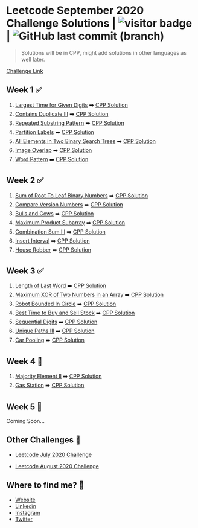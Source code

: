 # Leetcode September 2020 Challenge Solutions | <img src="https://visitor-badge.laobi.icu/badge?page_id=akashrajpurohit.leetcode-september-2020" alt="visitor badge"/> | ![GitHub last commit (branch)](https://img.shields.io/github/last-commit/AkashRajpurohit/leetcode-september-2020-challenge/master)

> Solutions will be in CPP, might add solutions in other languages as well later.

[Challenge Link](https://leetcode.com/explore/challenge/card/september-leetcoding-challenge/)

## Week 1 ✅

1. [Largest Time for Given Digits](https://leetcode.com/explore/challenge/card/september-leetcoding-challenge/554/week-1-september-1st-september-7th/3445/) ➡️ [CPP Solution](Week1/largestTimeFromDigits.cpp)
2. [Contains Duplicate III](https://leetcode.com/explore/challenge/card/september-leetcoding-challenge/554/week-1-september-1st-september-7th/3446/) ➡️ [CPP Solution](Week1/containsNearbyAlmostDuplicate.cpp)
3. [Repeated Substring Pattern](https://leetcode.com/explore/challenge/card/september-leetcoding-challenge/554/week-1-september-1st-september-7th/3447/) ➡️ [CPP Solution](Week1/repeatedSubstringPattern.cpp)
4. [Partition Labels](https://leetcode.com/explore/challenge/card/september-leetcoding-challenge/554/week-1-september-1st-september-7th/3448/) ➡️ [CPP Solution](Week1/partitionLabels.cpp)
5. [All Elements in Two Binary Search Trees](https://leetcode.com/explore/challenge/card/september-leetcoding-challenge/554/week-1-september-1st-september-7th/3449/) ➡️ [CPP Solution](Week1/getAllElements.cpp)
6. [Image Overlap](https://leetcode.com/explore/challenge/card/september-leetcoding-challenge/554/week-1-september-1st-september-7th/3450/) ➡️ [CPP Solution](Week1/largestOverlap.cpp)
7. [Word Pattern](https://leetcode.com/explore/challenge/card/september-leetcoding-challenge/554/week-1-september-1st-september-7th/3451/) ➡️ [CPP Solution](Week1/wordPattern.cpp)

## Week 2 ✅

1. [Sum of Root To Leaf Binary Numbers](https://leetcode.com/explore/challenge/card/september-leetcoding-challenge/555/week-2-september-8th-september-14th/3453/) ➡️ [CPP Solution](Week2/sumRootToLeaf.cpp)
2. [Compare Version Numbers](https://leetcode.com/explore/challenge/card/september-leetcoding-challenge/555/week-2-september-8th-september-14th/3454/) ➡️ [CPP Solution](Week2/compareVersion.cpp)
3. [Bulls and Cows](https://leetcode.com/explore/challenge/card/september-leetcoding-challenge/555/week-2-september-8th-september-14th/3455/) ➡️ [CPP Solution](Week2/getHint.cpp)
4. [Maximum Product Subarray](https://leetcode.com/explore/challenge/card/september-leetcoding-challenge/555/week-2-september-8th-september-14th/3456/) ➡️ [CPP Solution](Week2/maxProduct.cpp)
5. [Combination Sum III](https://leetcode.com/explore/challenge/card/september-leetcoding-challenge/555/week-2-september-8th-september-14th/3457/) ➡️ [CPP Solution](Week2/combinationSum3.cpp)
6. [Insert Interval](https://leetcode.com/explore/challenge/card/september-leetcoding-challenge/555/week-2-september-8th-september-14th/3458/) ➡️ [CPP Solution](Week2/insert.cpp)
7. [House Robber](https://leetcode.com/explore/challenge/card/september-leetcoding-challenge/555/week-2-september-8th-september-14th/3459/) ➡️ [CPP Solution](Week2/rob.cpp)

## Week 3 ✅

1. [Length of Last Word](https://leetcode.com/explore/challenge/card/september-leetcoding-challenge/556/week-3-september-15th-september-21st/3461/) ➡️ [CPP Solution](Week3/lengthOfLastWord.cpp)
2. [Maximum XOR of Two Numbers in an Array](https://leetcode.com/explore/challenge/card/september-leetcoding-challenge/556/week-3-september-15th-september-21st/3462/) ➡️ [CPP Solution](Week3/findMaximumXOR.cpp)
3. [Robot Bounded In Circle](https://leetcode.com/explore/challenge/card/september-leetcoding-challenge/556/week-3-september-15th-september-21st/3463/) ➡️ [CPP Solution](Week3/isRobotBounded.cpp)
4. [Best Time to Buy and Sell Stock](https://leetcode.com/explore/challenge/card/september-leetcoding-challenge/556/week-3-september-15th-september-21st/3464/) ➡️ [CPP Solution](Week3/maxProfit.cpp)
5. [Sequential Digits](https://leetcode.com/explore/challenge/card/september-leetcoding-challenge/556/week-3-september-15th-september-21st/3465/) ➡️ [CPP Solution](Week3/sequentialDigits.cpp)
6. [Unique Paths III](https://leetcode.com/explore/challenge/card/september-leetcoding-challenge/556/week-3-september-15th-september-21st/3466/) ➡️ [CPP Solution](Week3/uniquePathsIII.cpp)
7. [Car Pooling](https://leetcode.com/explore/challenge/card/september-leetcoding-challenge/556/week-3-september-15th-september-21st/3467/) ➡️ [CPP Solution](Week3/carPooling.cpp)

## Week 4 🚧

1. [Majority Element II](https://leetcode.com/explore/challenge/card/september-leetcoding-challenge/557/week-4-september-22nd-september-28th/3469/) ➡️ [CPP Solution](Week4/majorityElement.cpp)
2. [Gas Station](https://leetcode.com/explore/challenge/card/september-leetcoding-challenge/557/week-4-september-22nd-september-28th/3470/) ➡️ [CPP Solution](Week4/gasStation.cpp)

## Week 5 🚧

Coming Soon...

## Other Challenges 💪

- [Leetcode July 2020 Challenge](https://github.com/AkashRajpurohit/leetcode-july-2020-challenge)

- [Leetcode August 2020 Challenge](https://github.com/AkashRajpurohit/leetcode-august-2020-challenge)

## Where to find me? 🌟

- [Website](https://akashwho.codes/)
- [Linkedin](https://www.linkedin.com/in/AkashRajpurohit)
- [Instagram](https://www.instagram.com/akashwho.codes)
- [Twitter](https://www.twitter.com/AkashWhoCodes)
